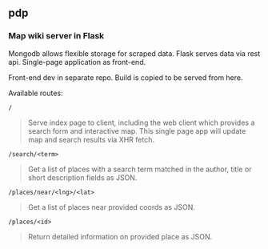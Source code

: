 ## pdp
### Map wiki server in Flask

Mongodb allows flexible storage for scraped data.
Flask serves data via rest api.
Single-page application as front-end.

Front-end dev in separate repo. Build is copied to be served from here.

Available routes:

`/`
>Serve index page to client, including the web client which provides a search
form and interactive map. This single page app will update map and search
results via XHR fetch.

`/search/<term>`
>Get a list of places with a search term matched in the author, title or
short description fields as JSON.

`/places/near/<lng>/<lat>`
>Get a list of places near provided coords as JSON.

`/places/<id>`
>Return detailed information on provided place as JSON.
